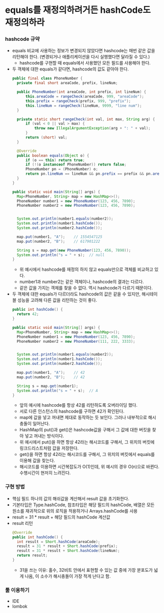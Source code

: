 # equals를 재정의하려거든 hashCode도 재정의하라

### hashcode 규약
- equals 비교에 사용하는 정보가 변경되지 않았다면 hashcode는 매번 같은 값을 리턴해야 한다. (변경되거나 애플리케이션을 다시 실행했다면 달라질 수 있다.)
  - hashcode를 구현할 때 equals에서 사용했던 모든 필드를 사용해야 한다.
- 두 객체에 대한 equals가 같다면, hashcode의 값도 같아야 한다.
  ```java
  public final class PhoneNumber {
    private final short areaCode, prefix, lineNum;

    public PhoneNumber(int areaCode, int prefix, int lineNum) {
        this.areaCode = rangeCheck(areaCode, 999, "areaCode");
        this.prefix = rangeCheck(prefix, 999, "prefix");
        this.lineNum = rangeCheck(lineNum, 9999, "line num");
    }

    private static short rangeCheck(int val, int max, String arg) {
        if (val < 0 || val > max) {
            throw new IllegalArgumentException(arg + ": " + val);
        }
        return (short) val;
    }

    @Override
    public boolean equals(Object o) {
        if (o == this) return true;
        if (!(o instanceof PhoneNumber)) return false;
        PhoneNumber pn = (PhoneNumber) o;
        return pn.lineNum == lineNum && pn.prefix == prefix && pn.areaCode == areaCode;
    }
  }
  ```
  ```java
  public static void main(String[] args) {
    Map<PhoneNumber, String> map = new HashMap<>();
    PhoneNumber number1 = new PhoneNumber(123, 456, 7890);
    PhoneNumber number2 = new PhoneNumber(123, 456, 7890);


    System.out.println(number1.equals(number2));
    System.out.println(number1.hashCode());
    System.out.println(number2.hashCode());

    map.put(number1, "A");    // 1554547125
    map.put(number2, "B");    // 617901222

    String s = map.get(new PhoneNumber(123, 456, 7890));
    System.out.println("s = " + s);  // null
  }
  ```
  - 위 예시에서 hashcode를 재정의 하지 않고 equals만으로 객체를 비교하고 있다.
  - number1과 number2는 같은 객체이나, hashcode의 결과는 다르다.
  - 같은 값을 가지는 객체를 찾을 수 없다. 역시 hashcode가 다르기 때문이다.
- 두 객체에 대한 equals가 다르더라도 hashcode의 값은 같을 수 있지만, 해시테이블 성능을 고려해 다른 값을 리턴하는 것이 좋다.
  ```java
  public int hashCode() {
    return 42;
  }
  ```
  ```java
  public static void main(String[] args) {
    Map<PhoneNumber, String> map = new HashMap<>();
    PhoneNumber number1 = new PhoneNumber(123, 456, 7890);
    PhoneNumber number2 = new PhoneNumber(111, 222, 3333);


    System.out.println(number1.equals(number2));
    System.out.println(number1.hashCode());
    System.out.println(number2.hashCode());

    map.put(number1, "A");    // 42
    map.put(number2, "B");    // 42

    String s = map.get(number1);
    System.out.println("s = " + s);  // A
  }
  ```
  - 앞의 예시에 hashcode를 항상 42를 리턴하도록 오버라이딩 했다.
  - 서로 다른 인스턴스의 hashcode를 구하면 42가 확인된다.
  - map에 값을 넣고 꺼내면 제대로 동작하는 듯 보인다. 그러나 내부적으로 해시 충돌이 일어난다.
  - HashMap의 put()과 get()은 hashcode값을 구해서 그 값에 대한 버킷을 찾아 넣고 꺼내는 방식이다.
  - 위 예시에서 put()을 하면 항상 42라는 해시코드를 구해서, 그 위치의 버킷에 링크드리스트처럼 값을 저장한다.
  - get()을 하면 항상 42라는 해시코드를 구해서, 그 위치의 버킷에서 equals를 이용해 값을 찾는다.
  - 해시코드를 이용하면 시간복잡도가 O(1)인데, 위 예시의 경우 O(n)으로 바뀐다. 수행시간이 현저히 느려진다.

### 구현 방법
- 핵심 필드 하나의 값의 해쉬값을 계산해서 result 값을 초기화한다.
- 기본타입은 Type.hashCode, 참조타입은 해당 필드의 hashCode, 배열은 모든 원소를 재귀적으로 위의 로직을 적용하거나 Arrays.hashCode를 사용
- result = 31 * result + 해당 필드의 hashCode 계산값
- result 리턴
  ```java
  @Override
  public int hashCode() {
    int result = Short.hashCode(areaCode);
    result = 31 * result + Short.hashCode(prefix);
    result = 31 * result + Short.hashCode(lineNum);
    return result;
  }
  ```
  - 31을 쓰는 이유: 홀수, 32비트 안에서 표현할 수 있는 값 중에 가장 분포도가 넓게 나옴, 이 소수가 해시충돌이 가장 적게 난다고 함.
 
### 툴 이용하기
- IDE
- lombok
